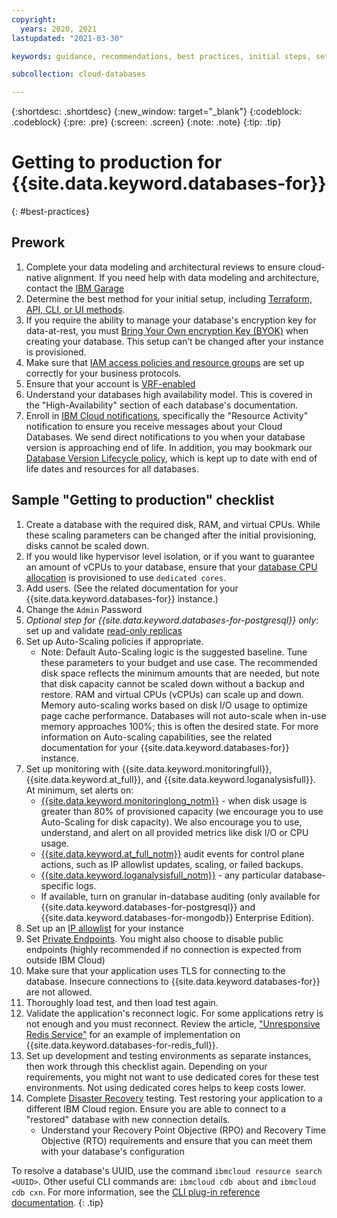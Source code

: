 ```yaml
---
copyright:
  years: 2020, 2021
lastupdated: "2021-03-30"

keywords: guidance, recommendations, best practices, initial steps, setup

subcollection: cloud-databases

---
```


{:shortdesc: .shortdesc}
{:new_window: target="_blank"}
{:codeblock: .codeblock}
{:pre: .pre}
{:screen: .screen}
{:note: .note}
{:tip: .tip}


# Getting to production for {{site.data.keyword.databases-for}}
{: #best-practices}

## Prework

1. Complete your data modeling and architectural reviews to ensure cloud-native alignment. If you need help with data modeling and architecture, contact the [IBM Garage](https://cloud.ibm.com/catalog/services/consult-with-ibm-garage) 
2. Determine the best method for your initial setup, including [Terraform, API, CLI, or UI methods](/docs/cloud-databases?topic=cloud-databases-provisioning).
3. If you require the ability to manage your database's encryption key for data-at-rest, you must [Bring Your Own encryption Key (BYOK)](/docs/cloud-databases?topic=cloud-databases-key-protect) when creating your database. This setup can’t be changed after your instance is provisioned.
4. Make sure that [IAM access policies and resource groups](/docs/account?topic=account-iamoverview) are set up correctly for your business protocols.
5. Ensure that your account is [VRF-enabled](/docs/account?topic=account-vrf-service-endpoint#before-service-endpoint-enablement)
6. Understand your databases high availability model. This is covered in the "High-Availability" section of each database's documentation. 
7. Enroll in [IBM Cloud notifications](https://cloud.ibm.com/docs/account?topic=account-email-prefs), specifically the "Resource Activity" notification to ensure you receive messages about your Cloud Databases. We send direct notifications to you when your database version is approaching end of life. In addition, you may bookmark our [Database Version Lifecycle policy](/docs/cloud-databases?topic=cloud-databases-versioning-policy), which is kept up to date with end of life dates and resources for all databases.


## Sample "Getting to production" checklist

1. Create a database with the required disk, RAM, and virtual CPUs. While these scaling parameters can be changed after the initial provisioning, disks cannot be scaled down. 
2. If you would like hypervisor level isolation, or if you want to guarantee an amount of vCPUs to your database, ensure that your [database CPU allocation](/docs/cloud-databases?topic=cloud-databases-provisioning#using-the-catalog) is provisioned to use `dedicated cores`.
3. Add users. (See the related documentation for your {{site.data.keyword.databases-for}} instance.)
4. Change the `Admin` Password
5. _Optional step for {{site.data.keyword.databases-for-postgresql}} only_: set up and validate [read-only replicas](/docs/databases-for-postgresql?topic=databases-for-postgresql-read-only-replicas)
6. Set up Auto-Scaling policies if appropriate. 
   * Note: Default Auto-Scaling logic is the suggested baseline. Tune these parameters to your budget and use case. The recommended disk space reflects the minimum amounts that are needed, but note that disk capacity cannot be scaled down without a backup and restore. RAM and virtual CPUs (vCPUs) can scale up and down. Memory auto-scaling works based on disk I/O usage to optimize page cache performance. Databases will not auto-scale when in-use memory approaches 100%; this is often the desired state.
   For more information on Auto-scaling capabilities, see the related documentation for your {{site.data.keyword.databases-for}} instance.  
7. Set up monitoring with {{site.data.keyword.monitoringfull}}, {{site.data.keyword.at_full}}, and {{site.data.keyword.loganalysisfull}}. At minimum, set alerts on:
   * [{{site.data.keyword.monitoringlong_notm}}](/docs/Monitoring-with-Sysdig) - when disk usage is greater than 80% of provisioned capacity (we encourage you to use Auto-Scaling for disk capacity). We also encourage you to use, understand, and alert on all provided metrics like disk I/O or CPU usage. 
   * [{{site.data.keyword.at_full_notm}}](/docs/cloud-databases?topic=cloud-databases-activity-tracker) audit events for control plane actions, such as IP allowlist updates, scaling, or failed backups.
   * [{{site.data.keyword.loganalysisfull_notm}}](/docs/cloud-databases?topic=cloud-databases-logging) - any particular database-specific logs. 
   * If available, turn on granular in-database auditing (only available for {{site.data.keyword.databases-for-postgresql}} and {{site.data.keyword.databases-for-mongodb}} Enterprise Edition).
8. Set up an [IP allowlist](/docs/cloud-databases?topic=cloud-databases-allowlisting) for your instance
9. Set [Private Endpoints](/docs/cloud-databases?topic=cloud-databases-service-endpoints#private-endpoints). You might also choose to disable public endpoints (highly recommended if no connection is expected from outside IBM Cloud)
10. Make sure that your application uses TLS for connecting to the database. Insecure connections to {{site.data.keyword.databases-for}} are not allowed.
11. Thoroughly load test, and then load test again.
12. Validate the application's reconnect logic. For some applications retry is not enough and you must reconnect. Review the article, ["Unresponsive Redis Service"](https://developer.ibm.com/articles/error-detection-and-handling-with-redis/) for an example of implementation on {{site.data.keyword.databases-for-redis_full}}. 
13. Set up development and testing environments as separate instances, then work through this checklist again. Depending on your requirements, you might not want to use dedicated cores for these test environments. Not using dedicated cores helps to keep costs lower. 
14. Complete [Disaster Recovery](/docs/cloud-databases?topic=cloud-databases-ha-dr) testing. Test restoring your application to a different IBM Cloud region. Ensure you are able to connect to a "restored" database with new connection details.
    * Understand your Recovery Point Objective (RPO) and Recovery Time Objective (RTO) requirements and ensure that you can meet them with your database's configuration

To resolve a database's UUID, use the command `ibmcloud resource search <UUID>`. Other useful CLI commands are: `ibmcloud cdb about` and `ibmcloud cdb cxn`. For more information, see the [CLI plug-in reference documentation](/docs/cloud-databases?topic=databases-cli-plugin-cdb-reference).
{: .tip}

